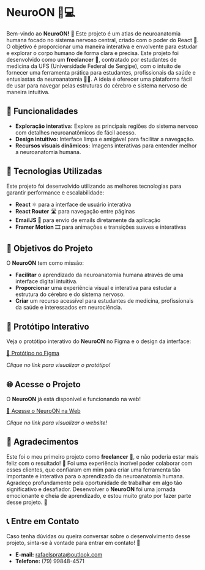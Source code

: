 # NeuroON 🧠💻

Bem-vindo ao **NeuroON!** 🌟 
Este projeto é um atlas de neuroanatomia humana focado no sistema nervoso central, criado com o poder do React 🚀. O objetivo é proporcionar uma maneira interativa e envolvente para estudar e explorar o corpo humano de forma clara e precisa.
Este projeto foi desenvolvido como um **freelancer** 💼, contratado por estudantes de medicina da UFS (Universidade Federal de Sergipe), com o intuito de fornecer uma ferramenta prática para estudantes, profissionais da saúde e entusiastas da neuroanatomia 🧑‍⚕️. A ideia é oferecer uma plataforma fácil de usar para navegar pelas estruturas do cérebro e sistema nervoso de maneira intuitiva.

## 📝 Funcionalidades

- **Exploração interativa:** Explore as principais regiões do sistema nervoso com detalhes neuroanatômicos de fácil acesso.
- **Design intuitivo:** Interface limpa e amigável para facilitar a navegação.
- **Recursos visuais dinâmicos:** Imagens interativas para entender melhor a neuroanatomia humana.

## 🔧 Tecnologias Utilizadas

Este projeto foi desenvolvido utilizando as melhores tecnologias para garantir performance e escalabilidade:
- **React** ⚛️ para a interface de usuário interativa
- **React Router** 🛣️ para navegação entre páginas
- **EmailJS** 📧 para envio de emails diretamente da aplicação
- **Framer Motion** 🎞️ para animações e transições suaves e interativas

## 🚀 Objetivos do Projeto

O **NeuroON** tem como missão:
- **Facilitar** o aprendizado da neuroanatomia humana através de uma interface digital intuitiva.
- **Proporcionar** uma experiência visual e interativa para estudar a estrutura do cérebro e do sistema nervoso.
- **Criar** um recurso acessível para estudantes de medicina, profissionais da saúde e interessados em neurociência.

## 🎨 Protótipo Interativo

Veja o protótipo interativo do **NeuroON** no Figma e o design da interface:

[🔗 Protótipo no Figma](https://www.figma.com/design/QkGJYB2uGqH2a18rcbsYQq/MED-UFS---prot%C3%B3tipo?node-id=0-1&t=xnfMaab4KoOM3mxi-1)

*Clique no link para visualizar o protótipo!*

## 🌐 Acesse o Projeto

O **NeuroON** já está disponível e funcionando na web!

[🔗 Acesse o NeuroON na Web](neuro-on.netlify.app)  

*Clique no link para visualizar o website!*

## 🤝 Agradecimentos

  Este foi o meu primeiro projeto como **freelancer** 💼, e não poderia estar mais feliz com o resultado! 🎉 Foi uma experiência incrível poder colaborar com esses clientes, que confiaram em mim para criar uma ferramenta tão importante e interativa para o aprendizado da neuroanatomia humana.
  Agradeço profundamente pela oportunidade de trabalhar em algo tão significativo e desafiador. Desenvolver o **NeuroON** foi uma jornada emocionante e cheia de aprendizado, e estou muito grato por fazer parte desse projeto. 🙏

## 📞 Entre em Contato

Caso tenha dúvidas ou queira conversar sobre o desenvolvimento desse projeto, sinta-se à vontade para entrar em contato! 🚀
- **E-mail:** rafaelsprata@outlook.com
- **Telefone:** (79) 99848-4571



